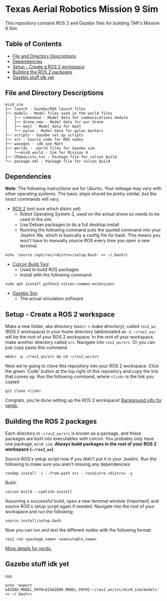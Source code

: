 # Texas Aerial Robotics Mission 9 Sim

This repository contains ROS 2 and Gazebo files for building TAR's Mission 9 Sim.

## Table of Contents
* [File and Directory Descriptions](#file-directory-descriptions)
* [Dependencies](#dependencies)
* [Setup - Create a ROS 2 workspace](#setup---create-a-ros-2-workspace)
* [Building the ROS 2 packages](#building-the-ros-2-packages)
* [Gazebo stuff idk yet](#gazebo-stuff-idk-yet)

## File and Directory Descriptions
```
mis9_sim
├── launch - Gazebo/ROS launch files
├── models - Model files used in the world files
│   ├── commsmod - Model data for communications module
│   ├── drone_new - Model data for our drone
│   ├── mast - Model data for mast
│   └── pylon - Model data for pylon markers
├── scripts - Gazebo set up scripts
├── src - Source code for ROS nodes
├── wavegen - idk ask Matt
├── worlds - .world files for Gazebo sim
│   └──mis9.world - Sim for Mission 9
├── CMakeLists.txt - Package file for colcon build
└── package.xml - Package file for colcon build
```

## Dependencies

**Note**: The following instructions are for Ubuntu. Your mileage may vary with other operating systems. The basic steps should be pretty similar, but the exact commands will vary.

- [ROS 2](https://index.ros.org/doc/ros2/Installation/) (not sure which distro yet)
    - Robot Operating System 2, used on the actual drone so needs to be used in the sim.
    - Use Debian packages to do a full desktop install
    - Running the following command puts the quoted command into your .bashrc file, which is basically a config file for bash. This means you won't have to manually source ROS every time you open a new terminal.
```
echo 'source /opt/ros/<distro>/setup.bash' >> ~/.bashrc
```

- [Colcon Build Tool](https://design.ros2.org/articles/build_tool.html)
    - Used to build ROS packages
    - Install with the following command
```
sudo apt install python3-colcon-common-extensions
```

- [Gazebo Sim](http://gazebosim.org/tutorials?tut=install_ubuntu&cat=install)
    - The actual simulation software

## Setup - Create a ROS 2 workspace

Make a new folder, aka directory (`mkdir` = make directory), called `ros2_ws` (ROS 2 workspace) in your home directory (abbreviated as `~`). `~/ros2_ws/` will be the root of your ROS 2 workspace. In the root of your workspace, make another directory called `src`. Navigate into `ros2_ws/src`. Or you can just copy paste this command.
```
mkdir -p ~/ros2_ws/src && cd ~/ros2_ws/src
```


Next we're going to clone this repository into your ROS 2 workspace. Click the green 'Code' button at the top right of this repository and copy the link that comes up. Run the following command, where `<link>` is the link you copied
```
git clone <link>
```

Congrats, you're done setting up the ROS 2 workspace! [Background info for nerds.](https://index.ros.org/doc/ros2/Tutorials/Workspace/Creating-A-Workspace/)

## Building the ROS 2 packages

Each directory in `~/ros2_ws/src` is known as a package, and these packages are built into executables with colcon. You probably only have one package, `mis9_sim`. **Always build packages in the root of your ROS 2 workspace (`~/ros2_ws`)**.

Source ROS's setup script now if you didn't put it in your .bashrc. Run the following to make sure you aren't missing any dependencies:
```
rosdep install -i --from-path src --rosdistro <distro> -y
```
Build:
```
colcon build --symlink-install
```
Assuming a successful build, open a new terminal window (important) and source ROS's setup script again if needed. Navigate into the root of your workspace and run the following:
```
source install/setup.bash
```
Now you can run and test the different nodes with the following format:
```
ros2 run <package_name> <executable_name>
```
[More details for nerds.](https://index.ros.org/doc/ros2/Tutorials/Writing-A-Simple-Cpp-Publisher-And-Subscriber/)

## Gazebo stuff idk yet
run
```
echo 'export GAZEBO_MODEL_PATH=${GAZEBO_MODEL_PATH}:~/ros2_ws/src/mis9_sim/models' >> ~/.bashrc
```
